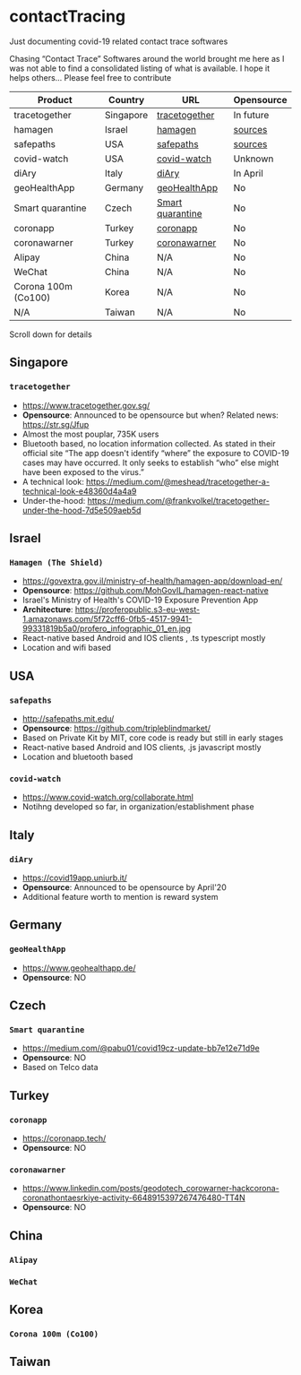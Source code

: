 # contactTracing
Just documenting covid-19 related contact trace softwares

Chasing “Contact Trace” Softwares around the world brought me here as I was not able to find a consolidated listing of what is available. 
I hope it helps others… Please feel free to contribute

Product      | Country      | URL          | Opensource
------------ | -------------|--------------|-------------
tracetogether|Singapore     |[tracetogether](https://www.tracetogether.gov.sg/)|In future
hamagen|Israel     |[hamagen](https://govextra.gov.il/ministry-of-health/hamagen-app/download-en/)|[sources](https://govextra.gov.il/ministry-of-health/hamagen-app/download-en/)
safepaths|USA     |[safepaths](http://safepaths.mit.edu/)|[sources](https://github.com/tripleblindmarket/)
covid-watch|USA     |[covid-watch](https://www.covid-watch.org/collaborate.html)|Unknown
diAry|Italy     |[diAry](https://covid19app.uniurb.it/)|In April
geoHealthApp|Germany     |[geoHealthApp](https://www.geohealthapp.de/)|No
Smart quarantine|Czech     |[Smart quarantine](https://medium.com/@pabu01/covid19cz-update-bb7e12e71d9e)|No
coronapp |Turkey     |[coronapp](https://coronapp.tech/)|No
coronawarner |Turkey     |[coronawarner](https://www.linkedin.com/posts/geodotech_corowarner-hackcorona-coronathontaesrkiye-activity-6648915397267476480-TT4N)|No
Alipay |China     |N/A|No
WeChat |China     |N/A|No
Corona 100m (Co100) |Korea     |N/A|No
N/A |Taiwan     |N/A|No

Scroll down for details

## Singapore
### `tracetogether`

- https://www.tracetogether.gov.sg/ 
- **Opensource**: Announced to be opensource but when? Related news: https://str.sg/Jfup
- Almost the most pouplar, 735K users
- Bluetooth based, no location information collected. As stated in their official site “The app doesn't identify “where” the exposure to COVID-19 cases may have occurred. It only seeks to establish “who” else might have been exposed to the virus.”
- A technical look: https://medium.com/@meshead/tracetogether-a-technical-look-e48360d4a4a9
- Under-the-hood: https://medium.com/@frankvolkel/tracetogether-under-the-hood-7d5e509aeb5d


## Israel 
### `Hamagen (The Shield)`

- https://govextra.gov.il/ministry-of-health/hamagen-app/download-en/
- **Opensource**: https://github.com/MohGovIL/hamagen-react-native
- Israel's Ministry of Health's COVID-19 Exposure Prevention App 
- **Architecture**: https://proferopublic.s3-eu-west-1.amazonaws.com/5f72cff6-0fb5-4517-9941-99331819b5a0/profero_infographic_01_en.jpg
- React-native based Android and IOS clients , .ts typescript mostly
- Location and wifi based



## USA
### `safepaths`

- http://safepaths.mit.edu/ 
- **Opensource**: https://github.com/tripleblindmarket/
- Based on Private Kit by MIT, core code is ready but still in early stages
- React-native based Android and IOS clients, .js javascript mostly
- Location and bluetooth based

### `covid-watch`

- https://www.covid-watch.org/collaborate.html
- Notihng developed so far, in organization/establishment phase




## Italy 
### `diAry`

- https://covid19app.uniurb.it/
- **Opensource**: Announced to be opensource by April'20
- Additional feature worth to mention is reward system



## Germany 
### `geoHealthApp`
- https://www.geohealthapp.de/
- **Opensource**: NO



## Czech
### `Smart quarantine`
- https://medium.com/@pabu01/covid19cz-update-bb7e12e71d9e
- **Opensource**: NO
- Based on Telco data


## Turkey
### `coronapp`
- https://coronapp.tech/
- **Opensource**: NO

### `coronawarner`
- https://www.linkedin.com/posts/geodotech_corowarner-hackcorona-coronathontaesrkiye-activity-6648915397267476480-TT4N
- **Opensource**: NO




## China
### `Alipay` 
### `WeChat`

## Korea
### `Corona 100m (Co100)` 

## Taiwan
### 

